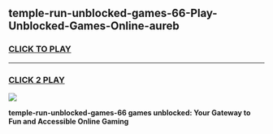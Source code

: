 
## temple-run-unblocked-games-66-Play-Unblocked-Games-Online-aureb
<h3>
<a href="https://premium76.site?title=temple-run-unblocked-games-66&ref=24A">CLICK TO PLAY</a></h3>
<hr>

<h3>
<a href="https://premium76.site?title=temple-run-unblocked-games-66&ref=24A">CLICK 2 PLAY</a>
  
</h3>

<a href="https://premium76.site?title=temple-run-unblocked-games-66&ref=24A"><img src="https://clearcache.store/games.png"></a>


**temple-run-unblocked-games-66 games unblocked: Your Gateway to Fun and Accessible Online Gaming**
